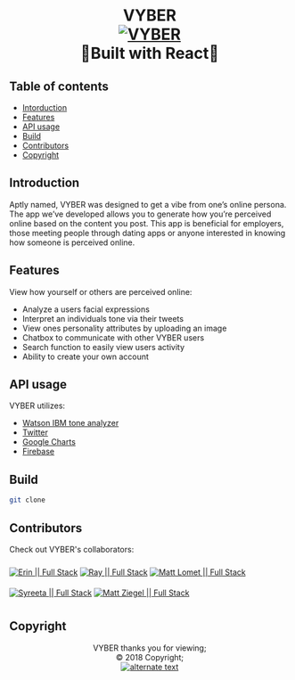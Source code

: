 <h1 align="center">
VYBER
  <br>
      <a href="https://github.com/erin0418/Vyber" target="_blank">
   <img src="https://imageshack.com/a/img924/9259/ZnwqNZ.png" title="VYBER" /> </a>
 <br>
   🔨Built with React🔨
 
</h1>

## Table of contents

- [Intorduction](#introduction)
- [Features](#features)
- [API usage](#api-usage)
- [Build](#build)
- [Contributors](#contributors)
- [Copyright](#copyright) 

## Introduction

Aptly named, VYBER was designed to get a vibe from one’s online persona. The app we’ve developed allows you to generate how you’re perceived online based on the content you post. This app is beneficial for employers, those meeting people through dating apps or anyone interested in knowing how someone is perceived online.

## Features

View how yourself or others are perceived online:

<ul>
<li>Analyze a users facial expressions</li>
<li>Interpret an individuals tone via their tweets</li>
<li>View ones personality attributes by uploading an image</li>
<li>Chatbox to communicate with other VYBER users</li>
<li>Search function to easily view users activity</li>
<li>Ability to create your own account</li>
</ul>

## API usage

VYBER utilizes:
<br>
* [Watson IBM tone analyzer](https://www.ibm.com/watson/services/tone-analyzer/)
* [Twitter](https://www.faceplusplus.com/attributes/)
* [Google Charts](https://developers.google.com/chart/)
* [Firebase](https://firebase.google.com/)

## Build

```bash
git clone 
```

## Contributors

Check out VYBER's collaborators:
<br>

<a href="https://github.com/erin0418" target="_blank">
    <img src="https://imageshack.com/a/img923/776/acMcwN.png" title="Erin || Full Stack" image-align="left" vspace="10"></a>

<a href="https://github.com/RayKilburg" target="_blank">
   <img src="https://imageshack.com/a/img921/1258/tLVddu.png" title="Ray || Full Stack" image-align="left" vspace="10"></a>
 
<a href="https://github.com/Mattlomet" target="_blank">
   <img src="https://imageshack.com/a/img923/5536/jCkAKV.png" title="Matt Lomet || Full Stack" image-align="left" vspace="10"></a>

<a href="https://github.com/Reetaxo" target="_blank">
   <img src="https://imageshack.com/a/img923/7995/7Ztjmo.png" title="Syreeta || Full Stack" image-align="left" vspace="10"></a>

<a href="https://github.com/mattziegel" target="_blank">
   <img src="https://imageshack.com/a/img923/8868/AKQGQ8.png" title="Matt Ziegel || Full Stack" image-align="left" vspace="10"></a>


## Copyright

 <p align="center"> 
 VYBER thanks you for viewing;
 <br>
 © 2018 Copyright;
 <br>
 <a href="https://github.com/erin0418/Vyber" target="_blank">
    <img src="https://imageshack.com/a/img923/992/0bTfty.png" alt="alternate text">
 </p>